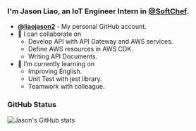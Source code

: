 ### I'm Jason Liao, an IoT Engineer Intern in [@SoftChef](https://github.com/softchef).

- **[@liaojason2](https://github.com/liaojason2)** - My personal GitHub account.
- 👯 I can collaborate on
  - Develop API with API Gateway and AWS services.
  - Define AWS resources in AWS CDK.
  - Writing API Documents.
- 🌱 I’m currently learning on
  - Improving English.
  - Unit Test with jest library.
  - Teamwork with colleague.

### GitHub Status
![Jason's GitHub stats](https://github-readme-stats.vercel.app/api?username=liaojason2softchef&count_private=true&show_icons=true&theme=radical)

<!--
**liaojason2softchef/liaojason2softchef** is a ✨ _special_ ✨ repository because its `README.md` (this file) appears on your GitHub profile.

Here are some ideas to get you started:

- 🔭 I’m currently working on ...
- 🌱 I’m currently learning ...
- 👯 I’m looking to collaborate on ...
- 🤔 I’m looking for help with ...
- 💬 Ask me about ...
- 📫 How to reach me: ...
- 😄 Pronouns: ...
- ⚡ Fun fact: ...
-->
